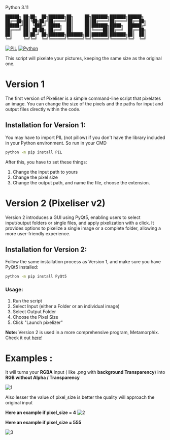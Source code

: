 
Python 3.11
```
██████╗ ██╗██╗  ██╗███████╗██╗     ██╗███████╗███████╗██████╗ 
██╔══██╗██║╚██╗██╔╝██╔════╝██║     ██║██╔════╝██╔════╝██╔══██╗
██████╔╝██║ ╚███╔╝ █████╗  ██║     ██║███████╗█████╗  ██████╔╝
██╔═══╝ ██║ ██╔██╗ ██╔══╝  ██║     ██║╚════██║██╔══╝  ██╔══██╗
██║     ██║██╔╝ ██╗███████╗███████╗██║███████║███████╗██║  ██║
╚═╝     ╚═╝╚═╝  ╚═╝╚══════╝╚══════╝╚═╝╚══════╝╚══════╝╚═╝  ╚═╝
```

[![PIL](https://img.shields.io/badge/PIL-8.3.1-green.svg)](https://pypi.org/project/PIL/)
[![Python](https://img.shields.io/badge/Python-3.11-blue.svg)](https://www.python.org/downloads/release/python-311/)

This script will pixelate your pictures, keeping the same size as the original one.

# Version 1

The first version of Pixeliser is a simple command-line script that pixelates an image. You can change the size of the pixels and the paths for input and output files directly within the code.

## Installation for Version 1:

You may have to import PIL (not pillow) if you don't have the library included in your Python environment.
So run in your CMD 

```bash
python -m pip install PIL
```

After this, you have to set these things:

  1. Change the input path to yours
  2. Change the pixel size
  3. Change the output path, and name the file, choose the extension.


# Version 2 (Pixeliser v2)

Version 2 introduces a GUI using PyQt5, enabling users to select input/output folders or single files, and apply pixelization with a click. It provides options to pixelize a single image or a complete folder, allowing a more user-friendly experience.

## Installation for Version 2:

Follow the same installation process as Version 1, and make sure you have PyQt5 installed:

```bash
python -m pip install PyQt5
```

### Usage:

  1. Run the script
  2. Select Input (either a Folder or an individual image)
  3. Select Output Folder
  4. Choose the Pixel Size
  5. Click "Launch pixelizer"

**Note:** Version 2 is used in a more comprehensive program, Metamorphix. Check it out [here](https://github.com/SECRET-GUEST/Metamorphix)!


# Examples :

It will turns your **RGBA** input ( like .png with **background Transparency**) into **RGB without Alpha / Transparency**

![1](https://user-images.githubusercontent.com/92639080/209363565-0c15b230-92ac-4619-994d-b0b42f80c7ed.jpg)

Also lesser the value of pixel_size is better the quality will approach the original input

**Here an example if pixel_size = 4**
![2](https://user-images.githubusercontent.com/92639080/209364023-fa3e5a07-3cc4-428d-aa62-d3eb34d05bcd.jpg)

**Here an example if pixel_size = 555**

![3](https://user-images.githubusercontent.com/92639080/209364043-36454438-e6ab-49e9-a37f-6decdd4b9231.jpg)
